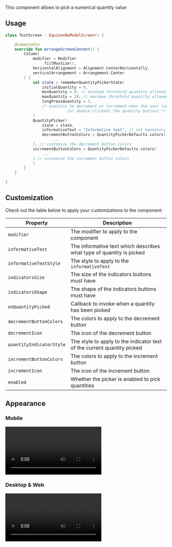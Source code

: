 This component allows to pick a numerical quantity value

## Usage

```kotlin
class TestScreen : EquinoxNoModelScreen() {

    @Composable
    override fun ArrangeScreenContent() {
        Column(
            modifier = Modifier
                .fillMaxSize(),
            horizontalAlignment = Alignment.CenterHorizontally,
            verticalArrangement = Arrangement.Center
        ) {
            val state = rememberQuantityPickerState(
                initialQuantity = 0,
                minQuantity = 0, // minimum threshold quantity allowed,
                maxQuantity = 10, // maximum threshold quantity allowed,
                longPressQuantity = 2,
                /* quantity to decrement or increment when the user long press
                           (or double-clicked) the quantity buttons */
            )
            QuantityPicker(
                state = state,
                informativeText = "Informative text", // not mandatory
                decrementButtonColors = QuantityPickerDefaults.colors(
                    ...
            ), // customize the decrement button colors
            incrementButtonColors = QuantityPickerDefaults.colors(
                ...
            ) // customize the increment button colors
            )
        }
    }

}
```

## Customization

Check out the table below to apply your customizations to the component:

| Property                 | Description                                                             |
|--------------------------|-------------------------------------------------------------------------|
| `modifier`               | The modifier to apply to the component                                  |
| `informativeText`        | The informative text which describes what type of quantity is picked    |
| `informativeTextStyle`   | The style to apply to the `informativeText`                             |
| `indicatorsSize`         | The size of the indicators buttons must have                            |
| `indicatorsShape`        | The shape of the indicators buttons must have                           |
| `onQuantityPicked`       | Callback to invoke when a quantity has been picked                      |
| `decrementButtonColors`  | The colors to apply to the decrement button                             |
| `decrementIcon`          | The icon of the decrement button                                        |
| `quantityIndicatorStyle` | The style to apply to the indicator text of the current quantity picked |
| `incrementButtonColors`  | The colors to apply to the increment button                             |
| `incrementIcon`          | The icon of the increment button                                        |
| `enabled`                | Whether the picker is enabled to pick quantities                        |

## Appearance

### Mobile

<video class="shadow mobile-appearance" controls>
  <source src="../assets/videos/quantitypicker/quantitypicker-mobile.webm" type="video/webm">
  Cannot play the video
</video>

### Desktop & Web

<video class="shadow" controls>
  <source src="../assets/videos/quantitypicker/quantitypicker-desktop.mp4" type="video/mp4">
  Cannot play the video
</video>